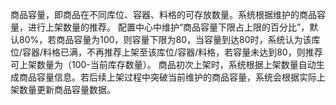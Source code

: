 商品容量，即商品在不同库位、容器、料格的可存放数量。系统根据维护的商品容量，进行上架数量的推荐。
配置中心中维护“商品容量下限占上限的百分比”，默认80%，若商品容量为100，则容量下限为80，当容量到达80时，系统认为该库位/容器/料格已满，不再推荐上架至该库位/容器/料格，若容量未达到80，则推荐可上架数量为（100-当前库存数量）。
商品初次上架时，系统根据上架数量自动生成商品容量信息。若后续上架过程中突破当前维护的商品容量，系统会根据实际上架数量更新商品容量数据。